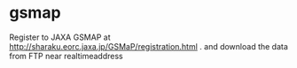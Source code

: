 # gsmap
Register to JAXA GSMAP at http://sharaku.eorc.jaxa.jp/GSMaP/registration.html . and download the data from FTP near realtimeaddress
